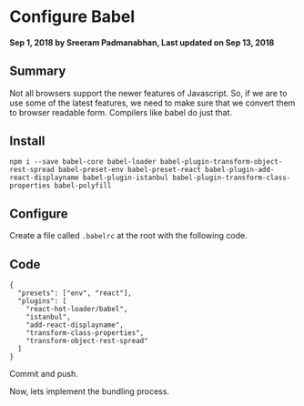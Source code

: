 # Configure Babel

#### Sep 1, 2018 by Sreeram Padmanabhan, Last updated on Sep 13, 2018

## Summary

Not all browsers support the newer features of Javascript. So, if we are to use some of the latest features, we need to make sure that we convert them to browser readable form. Compilers like babel do just that.

## Install

`npm i --save babel-core babel-loader babel-plugin-transform-object-rest-spread babel-preset-env babel-preset-react babel-plugin-add-react-displayname babel-plugin-istanbul babel-plugin-transform-class-properties babel-polyfill`

## Configure

Create a file called `.babelrc` at the root with the following code.

## Code

    {
      "presets": ["env", "react"],
      "plugins": [
        "react-hot-loader/babel",
        "istanbul",
        "add-react-displayname",
        "transform-class-properties",
        "transform-object-rest-spread"
      ]
    }

Commit and push.

Now, lets implement the bundling process.
